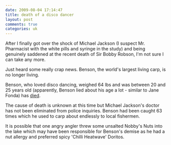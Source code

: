 ```yaml
---
date: 2009-08-04 17:14:47
title: death of a disco dancer
layout: post
comments: true
categories: uk
---
```

After I finally got over the shock of Michael Jackson (I suspect Mr.
Pharmacist with the white pills and syringe in the study) and being
genuinely saddened at the recent death of Sir Bobby Robson, I'm not sure
I can take any more.

Just heard some really crap news. Benson, the world's largest living
carp, is no longer living.

Benson, who loved disco dancing, weighed 64 lbs and was between 20 and
25 years old (apparently, Benson lied about his age a lot - similar to
Jane Fonda) has
[died](http://news.bbc.co.uk/1/hi/england/cambridgeshire/8183080.stm).

The cause of death is unknown at this time but Michael Jackson's doctor
has not been eliminated from police inquiries. Benson had been caught 63
times which he used to carp about endlessly to local fishermen.

It is possible that one angry angler threw some unsalted Nobby's Nuts
into the lake which may have been responsible for Benson's demise as he
had a nut allergy and preferred spicy 'Chilli Heatwave' Doritos.
